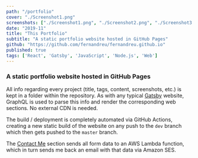 ```yaml
---
path: "/portfolio"
cover: "./Screenshot1.png"
screenshots: ["./Screenshot1.png", "./Screenshot2.png", "./Screenshot3.png"]
date: "2019-11"
title: "This Portfolio"
subtitle: "A static portfolio website hosted in GitHub Pages"
github: "https://github.com/fernandreu/fernandreu.github.io"
published: true
tags: ['React', 'Gatsby', 'JavaScript', 'Node.js', 'Web']
---
```

### A static portfolio website hosted in GitHub Pages

All info regarding every project (title, tags, content, screenshots, etc.) is kept in a folder
within the repository. As with any typical [Gatsby](https://www.gatsbyjs.org/) website, GraphQL
is used to parse this info and render the corresponding web sections. No external CDN is needed.

The build / deployment is completely automated via GitHub Actions, creating a new static 
build of the website on any push to the `dev` branch which then gets pushed to the
`master` branch.

The [Contact Me](/contact) section sends all form data to an AWS Lambda function, which in turn
sends me back an email with that data via Amazon SES.
